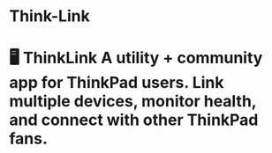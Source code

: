 # Think-Link
# 🖥️ ThinkLink   A utility + community app for ThinkPad users.   Link multiple devices, monitor health, and connect with other ThinkPad fans.
